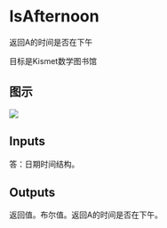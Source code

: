 # IsAfternoon

返回A的时间是否在下午

目标是Kismet数学图书馆

## 图示

![]($-20221218-19492161.png)

## Inputs

答：日期时间结构。  

## Outputs

返回值。布尔值。返回A的时间是否在下午。
